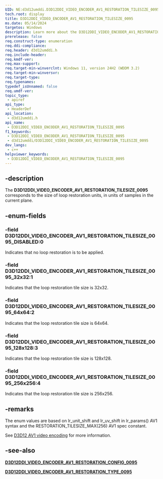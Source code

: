 ```yaml
---
UID: NE:d3d12umddi.D3D12DDI_VIDEO_ENCODER_AV1_RESTORATION_TILESIZE_0095
tech.root: display
title: D3D12DDI_VIDEO_ENCODER_AV1_RESTORATION_TILESIZE_0095
ms.date: 05/14/2024
targetos: Windows
description: Learn more about the D3D12DDI_VIDEO_ENCODER_AV1_RESTORATION_TILESIZE_0095 enumeration.
prerelease: false
req.construct-type: enumeration
req.ddi-compliance: 
req.header: d3d12umddi.h
req.include-header: 
req.kmdf-ver: 
req.max-support: 
req.target-min-winverclnt: Windows 11, version 24H2 (WDDM 3.2)
req.target-min-winversvr: 
req.target-type: 
req.typenames: 
typedef_isUnnamed: false
req.umdf-ver: 
topic_type:
 - apiref
api_type:
 - HeaderDef
api_location:
 - d3d12umddi.h
api_name:
 - D3D12DDI_VIDEO_ENCODER_AV1_RESTORATION_TILESIZE_0095
f1_keywords:
 - D3D12DDI_VIDEO_ENCODER_AV1_RESTORATION_TILESIZE_0095
 - d3d12umddi/D3D12DDI_VIDEO_ENCODER_AV1_RESTORATION_TILESIZE_0095
dev_langs:
 - c++
helpviewer_keywords:
 - D3D12DDI_VIDEO_ENCODER_AV1_RESTORATION_TILESIZE_0095
---
```


## -description

The **D3D12DDI_VIDEO_ENCODER_AV1_RESTORATION_TILESIZE_0095** corresponds to the size of loop restoration units, in units of samples in the current plane.

## -enum-fields

### -field D3D12DDI_VIDEO_ENCODER_AV1_RESTORATION_TILESIZE_0095_DISABLED:0

Indicates that no loop restoration is to be applied.

### -field D3D12DDI_VIDEO_ENCODER_AV1_RESTORATION_TILESIZE_0095_32x32:1

Indicates that the loop restoration tile size is 32x32.

### -field D3D12DDI_VIDEO_ENCODER_AV1_RESTORATION_TILESIZE_0095_64x64:2

Indicates that the loop restoration tile size is 64x64.

### -field D3D12DDI_VIDEO_ENCODER_AV1_RESTORATION_TILESIZE_0095_128x128:3

Indicates that the loop restoration tile size is 128x128.

### -field D3D12DDI_VIDEO_ENCODER_AV1_RESTORATION_TILESIZE_0095_256x256:4

Indicates that the loop restoration tile size is 256x256.

## -remarks

The enum values are based on lr_unit_shift and lr_uv_shift in lr_params() AV1 syntax and the RESTORATION_TILESIZE_MAX(256) AV1 spec constant.

See [D3D12 AV1 video encoding](/windows-hardware/drivers/display/video-encoding-d3d12-av1.md) for more information.

## -see-also

[**D3D12DDI_VIDEO_ENCODER_AV1_RESTORATION_CONFIG_0095**](ns-d3d12umddi-d3d12ddi_video_encoder_av1_restoration_config_0095.md)

[**D3D12DDI_VIDEO_ENCODER_AV1_RESTORATION_TYPE_0095**](ne-d3d12umddi-d3d12ddi_video_encoder_av1_restoration_type_0095.md)
